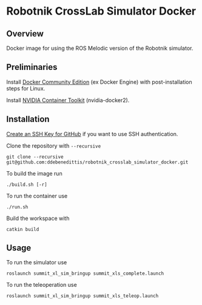 # Robotnik CrossLab Simulator Docker

## Overview

Docker image for using the ROS Melodic version of the Robotnik simulator.

## Preliminaries

Install [Docker Community Edition](https://docs.docker.com/engine/install/ubuntu/) (ex Docker Engine) with post-installation steps for Linux.

Install [NVIDIA Container Toolkit](https://docs.nvidia.com/datacenter/cloud-native/container-toolkit/install-guide.html#setting-up-nvidia-container-toolkit) (nvidia-docker2).

## Installation

[Create an SSH Key for GitHub](https://www.toolsqa.com/git/git-ssh-authentication/) if you want to use SSH authentication.

Clone the repository with `--recursive`
```shell
git clone --recursive git@github.com:ddebenedittis/robotnik_crosslab_simulator_docker.git
```

To build the image run
```
./build.sh [-r]
```

To run the container use
```shell
./run.sh
```

Build the workspace with
```shell
catkin build
```

## Usage

To run the simulator use
```shell
roslaunch summit_xl_sim_bringup summit_xls_complete.launch
```

To run the teleoperation use
```shell
roslaunch summit_xl_sim_bringup summit_xls_teleop.launch
```
